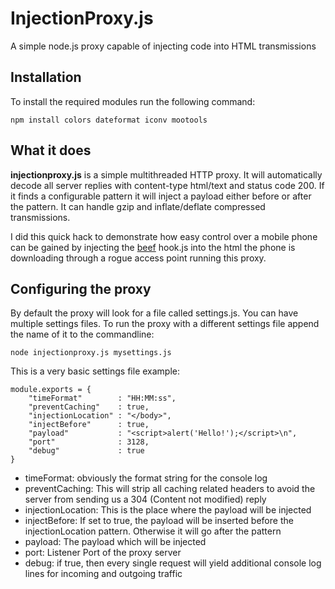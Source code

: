 # InjectionProxy.js
A simple node.js proxy capable of injecting code into HTML transmissions

## Installation
To install the required modules run the following command:

```
npm install colors dateformat iconv mootools 
```

## What it does
__injectionproxy.js__ is a simple multithreaded HTTP proxy. It will automatically decode all server replies with content-type html/text and status code 200. If it finds a configurable pattern it will inject a payload either before or after the pattern. It can handle gzip and inflate/deflate compressed transmissions.

I did this quick hack to demonstrate how easy control over a mobile phone can be gained by injecting the [beef](http://beefproject.com/) hook.js into the html the phone is downloading through a rogue access point running this proxy.


## Configuring the proxy
By default the proxy will look for a file called settings.js. You can have multiple settings files. To run the proxy with a different settings file append the name of it to the commandline:
```
node injectionproxy.js mysettings.js
```

This is a very basic settings file example:
```
module.exports = {
    "timeFormat"        : "HH:MM:ss",
    "preventCaching"    : true,
    "injectionLocation"	: "</body>",
    "injectBefore"	    : true,
    "payload"		    : "<script>alert('Hello!');</script>\n",
    "port"		        : 3128,
    "debug"		        : true
}
```
- timeFormat: obviously the format string for the console log
- preventCaching: This will strip all caching related headers to avoid the server from sending us a 304 (Content not modified) reply
- injectionLocation: This is the place where the payload will be injected
- injectBefore: If set to true, the payload will be inserted before the injectionLocation pattern. Otherwise it will go after the pattern
- payload: The payload which will be injected
- port: Listener Port of the proxy server
- debug: if true, then every single request will yield additional console log lines for incoming and outgoing traffic
